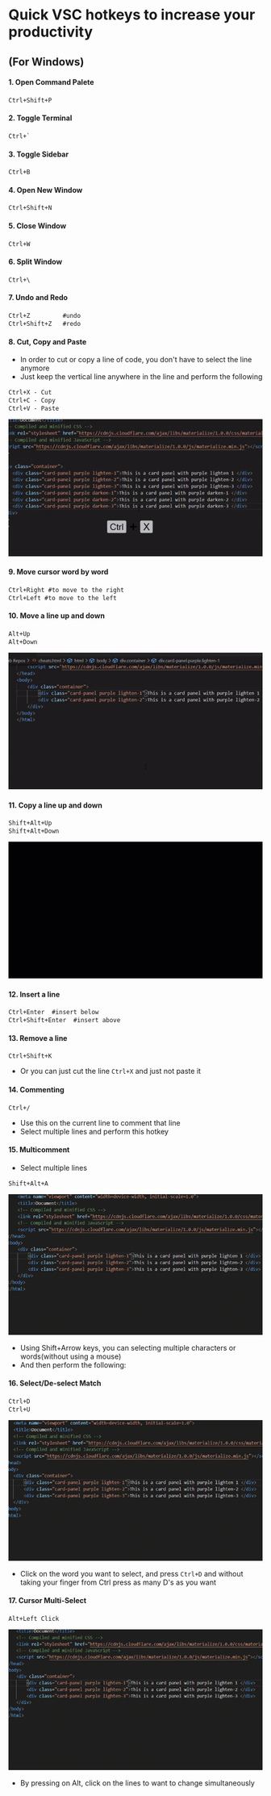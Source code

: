 # Quick VSC hotkeys to increase your productivity 
## (For Windows)

#### 1. Open Command Palete
```
Ctrl+Shift+P
```
#### 2. Toggle Terminal
```
Ctrl+`
```
#### 3. Toggle Sidebar
```
Ctrl+B
```
#### 4. Open New Window
```
Ctrl+Shift+N
```
#### 5. Close Window
```
Ctrl+W
```
#### 6. Split Window
```
Ctrl+\
```
#### 7. Undo and Redo
```
Ctrl+Z         #undo
Ctrl+Shift+Z   #redo
```
#### 8. Cut, Copy and Paste
* In order to cut or copy a line of code, you don't have to select the line anymore
* Just keep the vertical line anywhere in the line and perform the following
```
Ctrl+X - Cut
Ctrl+C - Copy
Ctrl+V - Paste
```
![](https://github.com/ShimilSAbraham/Coding-Tutorial/blob/main/Visual%20Studio%20Code/gifs/Cut%2CCopy%26Paste.gif)
#### 9. Move cursor word by word
```
Ctrl+Right #to move to the right
Ctrl+Left #to move to the left
```
#### 10. Move a line up and down
```
Alt+Up
Alt+Down
```
![](https://github.com/ShimilSAbraham/Coding-Tutorial/blob/main/Visual%20Studio%20Code/gifs/MoveLine.gif)
#### 11. Copy a line up and down
```
Shift+Alt+Up
Shift+Alt+Down
```
![](https://github.com/ShimilSAbraham/Coding-Tutorial/blob/main/Visual%20Studio%20Code/gifs/CopyLine.gif)
#### 12. Insert a line
```
Ctrl+Enter  #insert below
Ctrl+Shift+Enter  #insert above
```
#### 13. Remove a line
```
Ctrl+Shift+K
```
* Or you can just cut the line ```Ctrl+X``` and just not paste it
#### 14. Commenting
```
Ctrl+/
```
* Use this on the current line to comment that line
* Select multiple lines and perform this hotkey 
#### 15. Multicomment
* Select multiple lines
```
Shift+Alt+A
```
![](https://github.com/ShimilSAbraham/Coding-Tutorial/blob/main/Visual%20Studio%20Code/gifs/Commenting.gif)
* Using Shift+Arrow keys, you can selecting multiple characters or words(without using a mouse)
* And then perform the following:
#### 16. Select/De-select Match
```
Ctrl+D
Ctrl+U
```
![](https://github.com/ShimilSAbraham/Coding-Tutorial/blob/main/Visual%20Studio%20Code/gifs/SameSelect.gif)
* Click on the word you want to select, and press ```Ctrl+D``` and without taking your finger from Ctrl press as many D's as you want
#### 17. Cursor Multi-Select
```
Alt+Left Click
```
![](https://github.com/ShimilSAbraham/Coding-Tutorial/blob/main/Visual%20Studio%20Code/gifs/CursorSelect.gif)
* By pressing on Alt, click on the lines to want to change simultaneously

